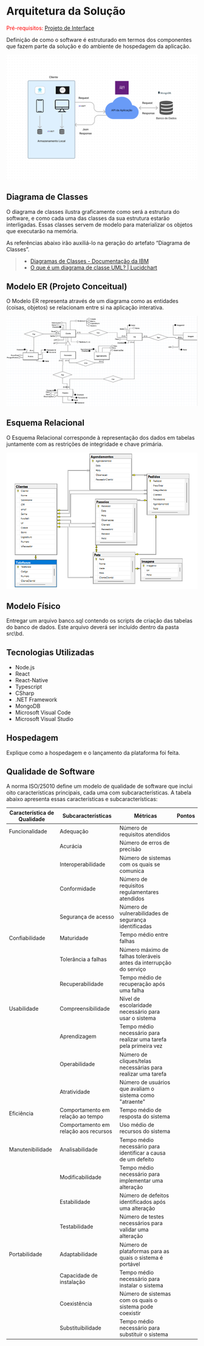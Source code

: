 # Arquitetura da Solução

<span style="color:red">Pré-requisitos: <a href="3-Projeto de Interface.md"> Projeto de Interface</a></span>

Definição de como o software é estruturado em termos dos componentes que fazem parte da solução e do ambiente de hospedagem da aplicação.

<p align="center">
    <img src="./img/diagramas/arquitetura.png">    
</p>

## Diagrama de Classes

O diagrama de classes ilustra graficamente como será a estrutura do software, e como cada uma das classes da sua estrutura estarão interligadas. Essas classes servem de modelo para materializar os objetos que executarão na memória.

As referências abaixo irão auxiliá-lo na geração do artefato “Diagrama de Classes”.

> - [Diagramas de Classes - Documentação da IBM](https://www.ibm.com/docs/pt-br/rational-soft-arch/9.6.1?topic=diagrams-class)
> - [O que é um diagrama de classe UML? | Lucidchart](https://www.lucidchart.com/pages/pt/o-que-e-diagrama-de-classe-uml)

## Modelo ER  (Projeto Conceitual)

O Modelo ER representa através de um diagrama como as entidades (coisas, objetos) se relacionam entre si na aplicação interativa.

<p align="center">
    <img src="./img/diagramas/Conceitual.png">    
</p>

## Esquema Relacional

O Esquema Relacional corresponde à representação dos dados em tabelas juntamente com as restrições de integridade e chave primária.

<p align="center">
    <img src="./img/diagramas/ER.png">    
</p>


## Modelo Físico

Entregar um arquivo banco.sql contendo os scripts de criação das tabelas do banco de dados. Este arquivo deverá ser incluído dentro da pasta src\bd.

## Tecnologias Utilizadas

- Node.js
- React
- React-Native
- Typescript
- CSharp
- .NET Framework
- MongoDB
- Microsoft Visual Code
- Microsoft Visual Studio
## Hospedagem

Explique como a hospedagem e o lançamento da plataforma foi feita.



## Qualidade de Software

A norma ISO/25010 define um modelo de qualidade de software que inclui oito características principais, cada uma com subcaracterísticas. A tabela abaixo apresenta essas características e subcaracterísticas:

|Característica de Qualidade	|Subcaracterísticas	|Métricas	|Pontos|
|--------------------|------------------------------------|----------------------------------------|----------------------------------------|
|Funcionalidade	|Adequação	|Número de requisitos atendidos	| |
| |Acurácia	|Número de erros de precisão	| |
| |Interoperabilidade	|Número de sistemas com os quais se comunica	||
| |Conformidade	|Número de requisitos regulamentares atendidos	| |
| |Segurança de acesso	|Número de vulnerabilidades de segurança identificadas	||
|Confiabilidade	|Maturidade	|Tempo médio entre falhas	||
| |Tolerância a falhas	|Número máximo de falhas toleráveis antes da interrupção do serviço	| |
| |Recuperabilidade	|Tempo médio de recuperação após uma falha	||
|Usabilidade	|Compreensibilidade	|Nível de escolaridade necessário para usar o sistema	||
| |Aprendizagem	|Tempo médio necessário para realizar uma tarefa pela primeira vez	||
| |Operabilidade	|Número de cliques/telas necessárias para realizar uma tarefa	||
| |Atratividade	|Número de usuários que avaliam o sistema como "atraente"	||
|Eficiência	|Comportamento em relação ao tempo	|Tempo médio de resposta do sistema	||
| |Comportamento em relação aos recursos	|Uso médio de recursos do sistema	||
|Manutenibilidade	|Analisabilidade	|Tempo médio necessário para identificar a causa de um defeito	||
| |Modificabilidade	|Tempo médio necessário para implementar uma alteração	||
| |Estabilidade	|Número de defeitos identificados após uma alteração	||
| |Testabilidade	|Número de testes necessários para validar uma alteração	||
|Portabilidade	|Adaptabilidade	|Número de plataformas para as quais o sistema é portável	||
| |Capacidade de instalação	|Tempo médio necessário para instalar o sistema	||
| |Coexistência	|Número de sistemas com os quais o sistema pode coexistir	||
| |Substituibilidade	|Tempo médio necessário para substituir o sistema	||